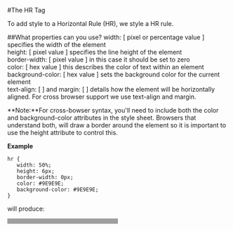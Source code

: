 #The HR Tag 

To add style to a Horizontal Rule (HR), we style a HR rule.

##What properties can you use?
width: [ pixel or percentage value ] specifies the width of the element  
height: [ pixel value ] specifies the line height of the element  
border-width: [ pixel value ] in this case it should be set to zero  
color: [ hex value ] this describes the color of text within an element  
background-color: [ hex value ] sets the background color for the current element  
text-align: [ ] and margin: [ ] details how the element will be horizontally aligned. For cross browser support we use text-align and margin.

**Note:**For cross-bowser syntax, you'll need to include both the color and background-color attributes in the
style sheet. Browsers that understand both,
will draw a border around the element so it is important to use the height attribute to control this.

**Example**

~~~
hr {
   width: 50%;
   height: 6px;
   border-width: 0px;
   color: #9E9E9E;
   background-color: #9E9E9E;
}
~~~
will produce:
<hr style="border-width: 0px;
background-color: #9E9E9E;
color: #9E9E9E;
height: 12px;
width: 50%;
">
